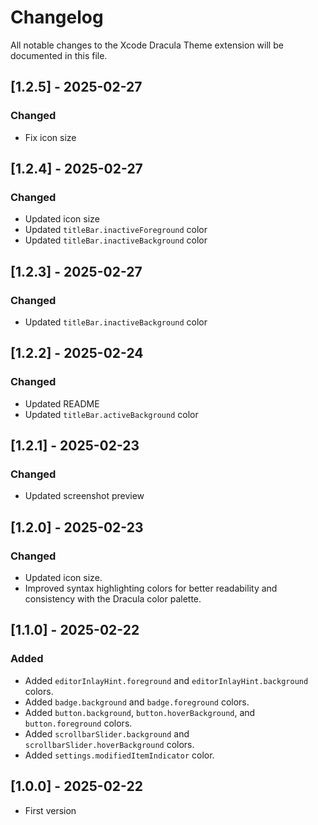 # Changelog

All notable changes to the Xcode Dracula Theme extension will be documented in this file.

## [1.2.5] - 2025-02-27

### Changed

- Fix icon size

## [1.2.4] - 2025-02-27

### Changed

- Updated icon size
- Updated `titleBar.inactiveForeground` color
- Updated `titleBar.inactiveBackground` color

## [1.2.3] - 2025-02-27

### Changed

- Updated `titleBar.inactiveBackground` color

## [1.2.2] - 2025-02-24

### Changed

- Updated README
- Updated `titleBar.activeBackground` color

## [1.2.1] - 2025-02-23

### Changed

- Updated screenshot preview

## [1.2.0] - 2025-02-23

### Changed

- Updated icon size.
- Improved syntax highlighting colors for better readability and consistency with the Dracula color palette.

## [1.1.0] - 2025-02-22

### Added

- Added `editorInlayHint.foreground` and `editorInlayHint.background` colors.
- Added `badge.background` and `badge.foreground` colors.
- Added `button.background`, `button.hoverBackground`, and `button.foreground` colors.
- Added `scrollbarSlider.background` and `scrollbarSlider.hoverBackground` colors.
- Added `settings.modifiedItemIndicator` color.

## [1.0.0] - 2025-02-22

- First version
